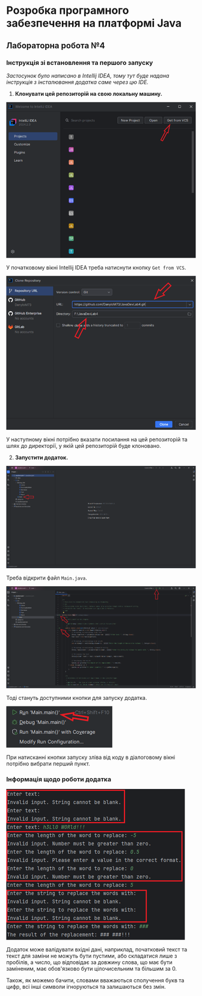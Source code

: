 # Розробка програмного забезпечення на платформі Java

## Лабораторна робота №4

### Інструкція зі встановлення та першого запуску

_Застосунок було написано в Intellij IDEA, тому тут буде надана інструкція з інсталювання додатка саме через цю IDE._

1. **Клонувати цей репозиторій на свою локальну машину.**

<img src="img/img1.png" alt="Фото 1">

У початковому вікні Intellij IDEA треба натиснути кнопку `Get from VCS`.

<img src="img/img2.png" alt="Фото 2">

У наступному вікні потрібно вказати посилання на цей репозиторій та шлях до директорії, у якій цей репозиторій буде клоновано.

2. **Запустити додаток.**

<img src="img/img3.png" alt="Фото 3">

Треба відкрити файл `Main.java`.

<img src="img/img4.png" alt="Фото 4">

Тоді стануть доступними кнопки для запуску додатка.

<img src="img/img5.png" alt="Фото 5">

При натисканні кнопки запуску зліва від коду в діалоговому вікні потрібно вибрати перший пункт.

### Інформація щодо роботи додатка

<img src="img/img6.png" alt="Фото 6">

Додаток може валідувати вхідні дані, наприклад, початковий текст та текст для заміни не можуть бути пустими, або складатися лише з пробілів, а число, що відповідає за довжину слова, що має бути заміненим, має обов'язково бути цілочисельним та більшим за 0.

Також, як можемо бачити, словами вважаються сполучення букв та цифр, всі інші символи ігноруються та залишаються без змін.